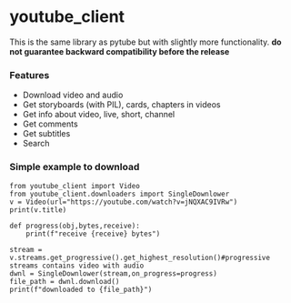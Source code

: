 # youtube_client
This is the same library as pytube but with slightly more functionality.
**do not guarantee backward compatibility before the release**

### Features
- Download video and audio
- Get storyboards (with PIL), cards, chapters in videos
- Get info about video, live, short, channel
- Get comments
- Get subtitles
- Search

### Simple example to download
```
from youtube_client import Video
from youtube_client.downloaders import SingleDownlower
v = Video(url="https://youtube.com/watch?v=jNQXAC9IVRw")
print(v.title)

def progress(obj,bytes,receive):
    print(f"receive {receive} bytes")

stream = v.streams.get_progressive().get_highest_resolution()#progressive streams contains video with audio
dwnl = SingleDownlower(stream,on_progress=progress)
file_path = dwnl.download()
print(f"downloaded to {file_path}")
```
